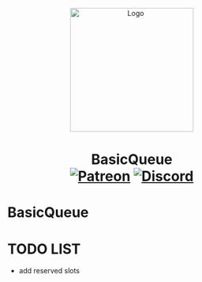 <p align="center"><img src="https://user-images.githubusercontent.com/46825658/164082042-940d18c0-4a4f-4dd2-bdf7-bf3cdea93663.png" alt="Logo" width="250"></p>
<h1 align="center">BasicQueue <br>
	<a href="https://www.spigotmc.org/resources/basicqueue.101072/"><img src="https://img.shields.io/badge/Spigot-ff5733" alt="Patreon"></a>
	<a href="https://discord.gg/WZ6TjrqpXD"><img src="https://img.shields.io/discord/929394649884405761?color=5865f2&label=Discord&style=flat" alt="Discord"></a>

# BasicQueue

# TODO LIST
- add reserved slots
